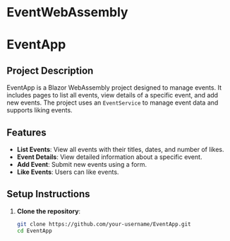 # EventWebAssembly

# EventApp

## Project Description
EventApp is a Blazor WebAssembly project designed to manage events. It includes pages to list all events, view details of a specific event, and add new events. The project uses an `EventService` to manage event data and supports liking events.

## Features
- **List Events**: View all events with their titles, dates, and number of likes.
- **Event Details**: View detailed information about a specific event.
- **Add Event**: Submit new events using a form.
- **Like Events**: Users can like events.

## Setup Instructions
1. **Clone the repository**:
   ```bash
   git clone https://github.com/your-username/EventApp.git
   cd EventApp
   ```
